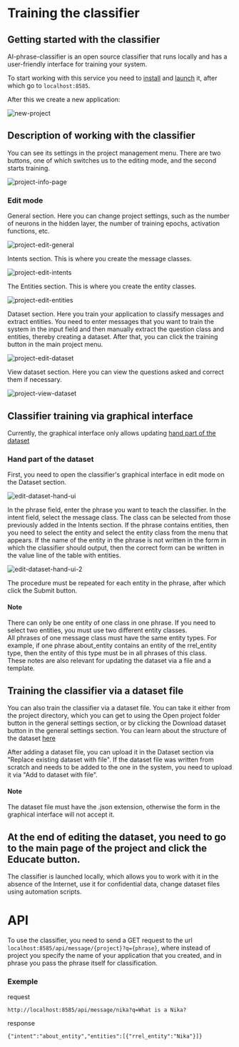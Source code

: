 # Training the classifier

## Getting started with the classifier
AI-phrase-classifier is an open source classifier that runs locally and has a user-friendly interface for training your system.

To start working with this service you need to [install](https://github.com/kretoffer/AI-phrase-classifier?tab=readme-ov-file#installation) and [launch](https://github.com/kretoffer/AI-phrase-classifier?tab=readme-ov-file#usage) it, after which go to `localhost:8585`.

After this we create a new application:

![new-project](./images/new-project.png)

## Description of working with the classifier

You can see its settings in the project management menu. There are two buttons, one of which switches us to the editing mode, and the second starts training.

![project-info-page](./images/project-info-page.png)


### Edit mode
General section. Here you can change project settings, such as the number of neurons in the hidden layer, the number of training epochs, activation functions, etc.

![project-edit-general](./images/project-edit-general.png)

Intents section. This is where you create the message classes.

![project-edit-intents](./images/project-edit-intents.png)

The Entities section. This is where you create the entity classes.

![project-edit-entities](./images/project-edit-entities.png)

Dataset section. Here you train your application to classify messages and extract entities. You need to enter messages that you want to train the system in the input field and then manually extract the question class and entities, thereby creating a dataset. After that, you can click the training button in the main project menu.

![project-edit-dataset](./images/project-edit-dataset.png)

View dataset section. Here you can view the questions asked and correct them if necessary.

![project-view-dataset](./images/project-view-dataset.png)

## Classifier training via graphical interface
Currently, the graphical interface only allows updating [hand part of the dataset](https://github.com/kretoffer/AI-phrase-classifier/tree/main/docs/dataset.md)
### Hand part of the dataset
First, you need to open the classifier's graphical interface in edit mode on the Dataset section.

![edit-dataset-hand-ui](./images/edit-dataset-hand-ui.png)

In the phrase field, enter the phrase you want to teach the classifier. In the intent field, select the message class. The class can be selected from those previously added in the Intents section. If the phrase contains entities, then you need to select the entity and select the entity class from the menu that appears. If the name of the entity in the phrase is not written in the form in which the classifier should output, then the correct form can be written in the value line of the table with entities.

![edit-dataset-hand-ui-2](./images/edit-dataset-hand-ui-2.png)

The procedure must be repeated for each entity in the phrase, after which click the Submit button.

#### Note
There can only be one entity of one class in one phrase. If you need to select two entities, you must use two different entity classes.<br>
All phrases of one message class must have the same entity types. For example, if one phrase about_entity contains an entity of the rrel_entity type, then the entity of this type must be in all phrases of this class.<br>
These notes are also relevant for updating the dataset via a file and a template.

## Training the classifier via a dataset file
You can also train the classifier via a dataset file. You can take it either from the project directory, which you can get to using the Open project folder button in the general settings section, or by clicking the Download dataset button in the general settings section. You can learn about the structure of the dataset [here](https://github.com/kretoffer/AI-phrase-classifier/tree/main/docs/dataset.md)

After adding a dataset file, you can upload it in the Dataset section via "Replace existing dataset with file". If the dataset file was written from scratch and needs to be added to the one in the system, you need to upload it via "Add to dataset with file".

#### Note
The dataset file must have the .json extension, otherwise the form in the graphical interface will not accept it.

## At the end of editing the dataset, you need to go to the main page of the project and click the Educate button.

The classifier is launched locally, which allows you to work with it in the absence of the Internet, use it for confidential data, change dataset files using automation scripts.

# API
To use the classifier, you need to send a GET request to the url ```localhost:8585/api/message/{project}?q={phrase}```, where instead of project you specify the name of your application that you created, and in phrase you pass the phrase itself for classification.
### Exemple
request
```http get
http://localhost:8585/api/message/nika?q=What is a Nika? 
```
response
```http response
{"intent":"about_entity","entities":[{"rrel_entity":"Nika"}]}
```